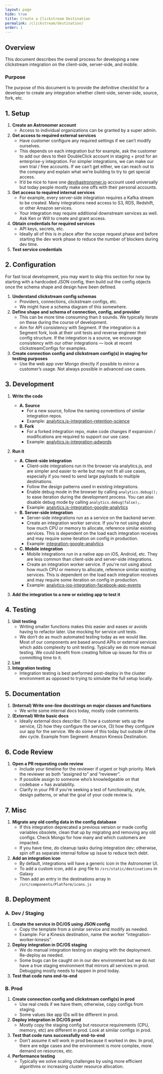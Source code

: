 ```yaml
---
layout: page
hide: true
title: Create a Clickstream Destination
permalink: /clickstream/destination/
order: 1
---
```


## Overview

This document describes the overall process for developing a new clickstream integration on the client-side, server-side, and mobile.

### Purpose

The purpose of this document is to provide the definitive checklist for a developer to create any integration whether client-side, server-side, source, fork, etc.

## 1. Setup

1. **Create an Astronomer account**
    - Access to individual organizations can be granted by a super admin.
1. **Get access to required external services**
    - Have customer configure any required settings if we can’t modify ourselves.
    - This depends on each integration but for example, ask the customer to add our devs to their DoubleClick account in staging + prod for an enterprise-y integration.  For simpler integrations, we can make our own trial / free accounts.  If we can’t get either, we can reach out to the company and explain what we’re building to try to get special access.
    - It’d be nice to have one dev@astronomer.io account used universally but today people mostly make one offs with their personal accounts.
1. **Get access to required internal services**
    - For example, every server-side integration requires a Kafka stream to be created.  Many integrations need access to S3, RDS, Redshift, or other Amazon services.
    - Your integration may require additional downstream services as well.  Ask Ken or Will to create and grant access.
1. **Obtain credentials for required services**
    - API keys, secrets, etc.
    - Ideally all of this is in place after the scope request phase and before starting the dev work phase to reduce the number of blockers during dev time.
1. **Test service credentials**

## 2. Configuration

For fast local development, you may want to skip this section for now by starting with a hardcoded JSON config, then build out the config objects once the schema shape and design have been defined.

1. **Understand clickstream config schemas**
    - Providers, connections, clickstream configs, etc.
    - We might have a schema diagram of this somewhere.
1. **Define shape and schema of connection, config, and provider**
    - This can be more time consuming than it sounds.  We typically iterate on these during the course of development.
    - Aim for API consistency with Segment.  If the integration is a Segment fork, look at their unit tests and reverse engineer their config structure.  If the integration is a source, we encourage consistency with our other integrations — look at recent clickstreamConfigs for examples.
1. **Create connection config and clickstream config(s) in staging for testing purposes**
    - Use the web app over Mongo directly if possible to mirror a customer’s usage.  Not always possible in advanced use cases.

## 3. Development

1. **Write the code**
    - **A. Source**
        - For a new source, follow the naming conventions of similar integration repos.
        - Example: [analytics.js-integration-retention-science](https://github.com/astronomer-integrations/analytics.js-integration-retention-science)
    - **B. Fork**
        - For a forked integration repo, make code changes if expansion / modifications are required to support our use case.
        - Example: [analytics.js-integration-adwords](https://github.com/astronomer-integrations/analytics.js-integration-adwords)

1. **Run it**
    - **A. Client-side integration**
        - Client-side integrations run in the browser via analytics.js, and are simpler and easier to write but may not fit all use cases, especially if you need to send large payloads to multiple destinations.
        - Follow the design patterns used in existing integrations.
        - Enable debug mode in the browser by calling `analytics.debug();` to ease iteration during the development process.  You can also disable debug mode by calling `analytics.debug(false);`.
        - Example: [analytics.js-integration-google-analytics](https://github.com/astronomer-integrations/analytics.js-integration-google-analytics)
    - **B. Server-side integration**
        - Server-side integrations run as a service on the backend server.
        - Create an integration worker service.  If you're not using about how much CPU or memory to allocate, reference similar existing services.  This is dependent on the load each integration receives and may require some iteration on config in production.
        - Example: [integration-google-analytics](https://github.com/astronomer-integrations/integration-google-analytics)
    - **C. Mobile integration**
        - Mobile integrations run in a native app on iOS, Android, etc.  They are less common than client-side and server-side integrations.
        - Create an integration worker service.  If you're not using about how much CPU or memory to allocate, reference similar existing services.  This is dependent on the load each integration receives and may require some iteration on config in production.
        - Example: [analytics-ios-integration-facebook-app-events](https://github.com/astronomer-integrations/analytics-ios-integration-facebook-app-events)

1. **Add the integration to a new or existing app to test it**

## 4. Testing

1. **Unit testing**
    - Writing smaller functions makes this easier and eases or avoids having to refactor later.  Use mocking for service unit tests.
    - We don’t do as much automated testing today as we would like.  Most of our components are based around APIs or external services which adds complexity to unit testing.  Typically we do more manual testing.  We could benefit from creating follow up issues for this or committing time to it.
1. **Lint**
1. **Integration testing**
    - Integration testing is best performed post-deploy in the cluster environment as opposed to trying to simulate the full setup locally.

## 5. Documentation

1. **(Internal) Write one-line docstrings on major classes and functions**
    - We write some internal docs today, mostly code comments.
1. **(External) Write basic docs**
    - Ideally external docs describe: (1) how a customer sets up the service, (2) how they configure the service, (3) how they configure our app for the service.  We do some of this today but outside of the dev cycle.  Example from Segment: Amazon Kinesis Destination.

## 6. Code Review

1. **Open a PR requesting code review**
    - Include your timeline for the reviewer if urgent or high priority.  Mark the reviewer as both “assigned to” and “reviewer”.
    - If possible assign to someone who’s knowledgeable on that codebase + has availability.
    - Clarify in your PR if you're seeking a test of functionality, style, design patterns, or what the goal of your code review is.

## 7. Misc

1. **Migrate any old config data in the config database**
    - If this integration deprecated a previous version or made config variables obsolete, clean that up by migrating and removing any old configs.  Check Mongo for how many and which customers are impacted.
    - If you have time, do cleanup tasks during integration dev; otherwise, spin off as separate internal follow up issue to reduce tech debt.
1. **Add an integration icon**
    - By default, integrations will have a generic icon in the Astronomer UI.
    - To add a custom icon, add a .png file to `/src/static/destinations` in Galaxy
    - Then add an entry in the destinations array in `/src/components/Platform/icons.js`

## 8. Deployment

### A. Dev / Staging

1. **Create the service in DC/OS using JSON config**
    - Copy the template from a similar service and modify as needed.
    - Example: For a Kinesis destination, name the worker “integration-worker-kinesis”.
1. **Deploy integration in DC/OS staging**
    - We do manual integration testing on staging with the deployment.  Re-deploy as needed.
    - Some bugs can be caught on in our dev environment but we do not have a true staging environment that mirrors all services in prod.  Debugging mostly needs to happen in prod today.
1. **Test that code runs end-to-end**

### B. Prod

1. **Create connection config and clickstream config(s) in prod**
    - Use real creds if we have them; otherwise, copy configs from staging.
    - Some values like app IDs will be different in prod.
1. **Deploy integration in DC/OS prod**
    - Mostly copy the staging config but resource requirements (CPU, memory, etc) are different in prod.  Look at similar configs in prod.
1. **Test that code runs successfully end-to-end**
    - Don’t assume it will work in prod because it worked in dev.  In prod, there are edge cases and the environment is more complex, more demand on resources, etc.
1. **Performance testing**
    - Typically we solve scaling challenges by using more efficient algorithms or increasing cluster resource allocation.
